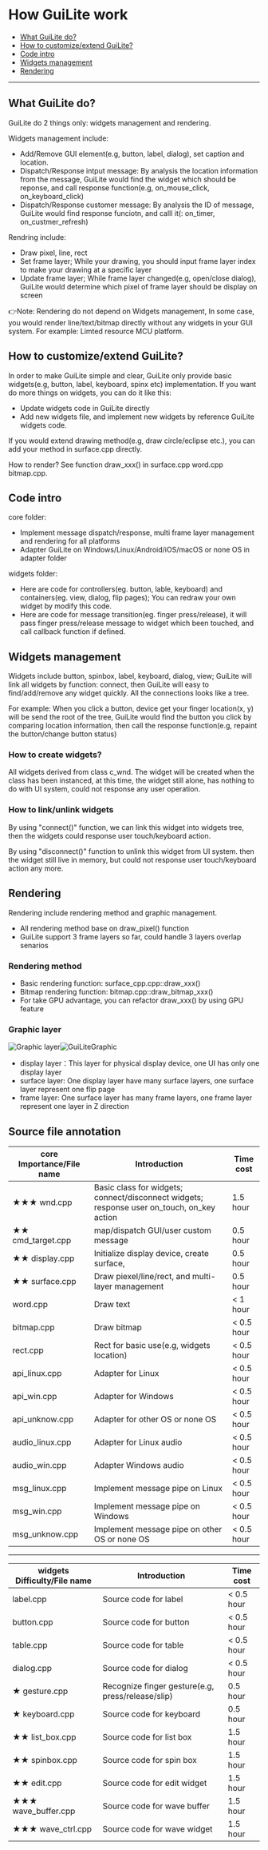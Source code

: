 # How GuiLite work
- [What GuiLite do?](#What-GuiLite-do-)
- [How to customize/extend GuiLite?](#How-to-customize/extend-GuiLite-)
- [Code intro](#Code-intro)
- [Widgets management](#Widgets-management)
- [Rendering](#Rendering)
***
## What GuiLite do?
GuiLite do 2 things only: widgets management and rendering.

Widgets management include:
- Add/Remove GUI element(e.g, button, label, dialog), set caption and location.
- Dispatch/Response intput message: By analysis the location information from the message, GuiLite would find the widget which should be reponse, and call response function(e.g, on_mouse_click, on_keyboard_click)
- Dispatch/Response customer message: By analysis the ID of message, GuiLite would find response funciotn, and calll it(: on_timer, on_custmer_refresh)

Rendring include:
- Draw pixel, line, rect
- Set frame layer; While your drawing, you should input frame layer index to make your drawing at a specific layer
- Update frame layer; While frame layer changed(e.g, open/close dialog), GuiLite would determine which pixel of frame layer should be display on screen

👉Note: Rendering do not depend on Widgets management, In some case, you would render line/text/bitmap directly without any widgets in your GUI system. For example: Limted resource MCU platform.

## How to customize/extend GuiLite?
In order to make GuiLite simple and clear, GuiLite only provide basic widgets(e.g, button, label, keyboard, spinx etc) implementation. If you want do more things on widgets, you can do it like this:
- Update widgets code in GuiLite directly
- Add new widgets file, and implement new widgets by reference GuiLite widgets code.

If you would extend drawing method(e.g, draw circle/eclipse etc.), you can add your method in surface.cpp directly.

How to render?
See function draw_xxx() in surface.cpp word.cpp bitmap.cpp.

## Code intro
core folder:
- Implement message dispatch/response, multi frame layer management and rendering for all platforms
- Adapter GuiLite on Windows/Linux/Android/iOS/macOS or none OS in adapter folder

widgets folder:
- Here are code for controllers(eg. button, lable, keyboard) and containers(eg. view, dialog, flip pages); You can redraw your own widget by modify this code.
- Here are code for message transition(eg. finger press/release), it will pass finger press/release message to widget which been touched, and call callback function if defined.

## Widgets management
Widgets include button, spinbox, label, keyboard, dialog, view; GuiLite will link all widgets by function: connect, then GuiLite will easy to find/add/remove any widget quickly. All the connections looks like a tree.

For example: When you click a button, device get your finger location(x, y) will be send the root of the tree, GuiLite would find the button you click by comparing location information, then call the response function(e.g, repaint the button/change button status)

### How to create widgets?
All widgets derived from class c_wnd. The widget will be created when the class has been instanced, at this time, the widget still alone, has nothing to do with UI system, could not response any user operation.

### How to link/unlink widgets
By using "connect()" function, we can link this widget into widgets tree, then the widgets could response user touch/keyboard action.

By using "disconnect()" function to unlink this widget from UI system. then the widget still live in memory, but could not response user touch/keyboard action any more.

## Rendering
Rendering include rendering method and graphic management.
- All rendering method base on draw_pixel() function
- GuiLite support 3 frame layers so far, could handle 3 layers overlap senarios

### Rendering method
- Basic rendering function: surface_cpp.cpp::draw_xxx()
- Bitmap rendering function: bitmap.cpp::draw_bitmap_xxx()
- For take GPU advantage, you can refactor draw_xxx() by using GPU feature

### Graphic layer
![Graphic layer](GraphicLayer.png)![GuiLiteGraphic](GuiLiteGraphic.gif)
- display layer：This layer for physical display device, one UI has only one display layer
- surface layer: One display layer have many surface layers, one surface layer represent one flip page
- frame layer: One surface layer has many frame layers, one frame layer represent one layer in Z direction

## Source file annotation
| core Importance/File name | Introduction | Time cost |
| --- | --- | --- |
| ★★★ wnd.cpp | Basic class for widgets; connect/disconnect widgets; response user on_touch, on_key action | 1.5 hour |
| ★★ cmd_target.cpp | map/dispatch GUI/user custom message | 0.5 hour |
| ★★ display.cpp | Initialize display device, create surface,  | 0.5 hour |
| ★★ surface.cpp| Draw piexel/line/rect, and multi-layer management | 0.5 hour |
| word.cpp | Draw text | < 1 hour |
| bitmap.cpp | Draw bitmap | < 0.5 hour |
| rect.cpp | Rect for basic use(e.g, widgets location) | < 0.5 hour |
| api_linux.cpp | Adapter for Linux | < 0.5 hour |
| api_win.cpp | Adapter for Windows | < 0.5 hour |
| api_unknow.cpp | Adapter for other OS or none OS | < 0.5 hour |
| audio_linux.cpp | Adapter for Linux audio | < 0.5 hour |
| audio_win.cpp | Adapter Windows audio | < 0.5 hour |
| msg_linux.cpp | Implement message pipe on Linux | < 0.5 hour |
| msg_win.cpp | Implement message pipe on Windows | < 0.5 hour |
| msg_unknow.cpp | Implement message pipe on other OS or none OS | < 0.5 hour |
***
| widgets Difficulty/File name | Introduction | Time cost |
| --- | --- | --- |
| label.cpp | Source code for label | < 0.5 hour |
| button.cpp | Source code for button | < 0.5 hour |
| table.cpp | Source code for table | < 0.5 hour |
| dialog.cpp | Source code for dialog | < 0.5 hour |
| ★ gesture.cpp | Recognize finger gesture(e.g, press/release/slip) | 0.5 hour |
| ★ keyboard.cpp | Source code for keyboard | 0.5 hour |
| ★★ list_box.cpp | Source code for list box | 1.5 hour |
| ★★ spinbox.cpp | Source code for spin box | 1.5 hour |
| ★★ edit.cpp | Source code for edit widget | 1.5 hour |
| ★★★ wave_buffer.cpp | Source code for wave buffer | 1.5 hour |
| ★★★ wave_ctrl.cpp | Source code for wave widget | 1.5 hour |
